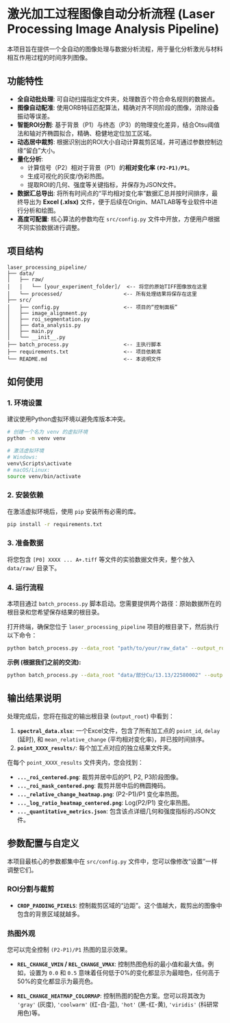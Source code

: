 # 激光加工过程图像自动分析流程 (Laser Processing Image Analysis Pipeline)

本项目旨在提供一个全自动的图像处理与数据分析流程，用于量化分析激光与材料相互作用过程的时间序列图像。

## 功能特性

- **全自动批处理**: 可自动扫描指定文件夹，处理数百个符合命名规则的数据点。
- **图像自动配准**: 使用ORB特征匹配算法，精确对齐不同阶段的图像，消除设备振动等误差。
- **智能ROI分割**: 基于背景（P1）与终态（P3）的物理变化差异，结合Otsu阈值法和轴对齐椭圆拟合，精确、稳健地定位加工区域。
- **动态居中裁剪**: 根据识别出的ROI大小自动计算裁剪区域，并可通过参数控制边缘“留白”大小。
- **量化分析**:
  - 计算信号（P2）相对于背景（P1）的**相对变化率 `(P2-P1)/P1`**。
  - 生成可视化的灰度/伪彩热图。
  - 提取ROI的几何、强度等关键指标，并保存为JSON文件。
- **数据汇总导出**: 将所有时间点的“平均相对变化率”数据汇总并按时间排序，最终导出为 **Excel (.xlsx)** 文件，便于后续在Origin、MATLAB等专业软件中进行分析和绘图。
- **高度可配置**: 核心算法的参数均在 `src/config.py` 文件中开放，方便用户根据不同实验数据进行调整。

## 项目结构

```
laser_processing_pipeline/
├── data/
│   ├── raw/
│   │   └── [your_experiment_folder]/  <-- 将您的原始TIFF图像放在这里
│   └── processed/                    <-- 所有处理结果将保存在这里
├── src/
│   ├── config.py                     <-- 项目的“控制面板”
│   ├── image_alignment.py
│   ├── roi_segmentation.py
│   ├── data_analysis.py
│   ├── main.py
│   └── __init__.py
├── batch_process.py                  <-- 主执行脚本
├── requirements.txt                  <-- 项目依赖库
└── README.md                         <-- 本说明文件
```

## 如何使用

### 1. 环境设置

建议使用Python虚拟环境以避免库版本冲突。

```bash
# 创建一个名为 venv 的虚拟环境
python -m venv venv

# 激活虚拟环境
# Windows:
venv\Scripts\activate
# macOS/Linux:
source venv/bin/activate
```

### 2. 安装依赖

在激活虚拟环境后，使用 `pip` 安装所有必需的库。

```bash
pip install -r requirements.txt
```

### 3. 准备数据

将您包含 `[P0] XXXX ... A+.tiff` 等文件的实验数据文件夹，整个放入 `data/raw/` 目录下。

### 4. 运行流程

本项目通过 `batch_process.py` 脚本启动。您需要提供两个路径：原始数据所在的根目录和您希望保存结果的根目录。

打开终端，确保您位于 `laser_processing_pipeline` 项目的根目录下，然后执行以下命令：

```bash
python batch_process.py --data_root "path/to/your/raw_data" --output_root "path/to/your/processed_data"
```

**示例 (根据我们之前的交流):**
```bash
python batch_process.py --data_root "data/部分Cu/13.13/22580002" --output_root "data/processed/部分Cu_13_13_22580002_results"
```

## 输出结果说明

处理完成后，您将在指定的输出根目录 (`output_root`) 中看到：

1.  **`spectral_data.xlsx`**: 一个Excel文件，包含了所有加工点的 `point_id`, `delay` (延时), 和 `mean_relative_change` (平均相对变化率)，并已按时间排序。
2.  **`point_XXXX_results/`**: 每个加工点对应的独立结果文件夹。

在每个 `point_XXXX_results` 文件夹内，您会找到：
- **`..._roi_centered.png`**: 裁剪并居中后的P1, P2, P3阶段图像。
- **`..._roi_mask_centered.png`**: 裁剪并居中后的椭圆掩码。
- **`..._relative_change_heatmap.png`**: (P2-P1)/P1 变化率热图。
- **`..._log_ratio_heatmap_centered.png`**: Log(P2/P1) 变化率热图。
- **`..._quantitative_metrics.json`**: 包含该点详细几何和强度指标的JSON文件。

## 参数配置与自定义

本项目最核心的参数都集中在 `src/config.py` 文件中，您可以像修改“设置”一样调整它们。

### ROI分割与裁剪

- **`CROP_PADDING_PIXELS`**: 控制裁剪区域的“边距”。这个值越大，裁剪出的图像中包含的背景区域就越多。

### 热图外观

您可以完全控制 `(P2-P1)/P1` 热图的显示效果。

- **`REL_CHANGE_VMIN` / `REL_CHANGE_VMAX`**:
  控制热图色标的最小值和最大值。例如，设置为 `0.0` 和 `0.5` 意味着任何低于0%的变化都显示为最暗色，任何高于50%的变化都显示为最亮色。

- **`REL_CHANGE_HEATMAP_COLORMAP`**:
  控制热图的配色方案。您可以将其改为 `'gray'` (灰度), `'coolwarm'` (红-白-蓝), `'hot'` (黑-红-黄), `'viridis'` (科研常用色)等。